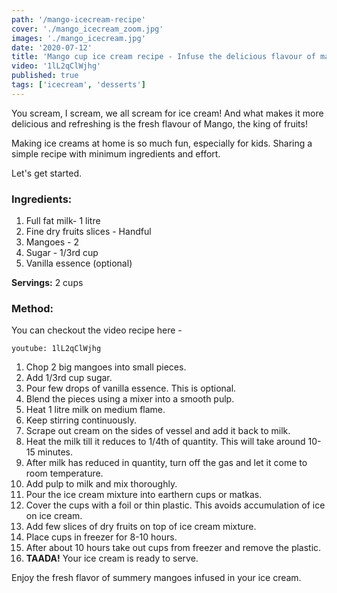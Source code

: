 ```yaml
---
path: '/mango-icecream-recipe'
cover: './mango_icecream_zoom.jpg'
images: './mango_icecream.jpg'
date: '2020-07-12'
title: 'Mango cup ice cream recipe - Infuse the delicious flavour of mangoes in your ice cream!'
video: '1lL2qClWjhg'
published: true
tags: ['icecream', 'desserts']
---
```


<p>
You scream, I scream, we all scream for ice cream! And what makes it more delicious and refreshing is the fresh flavour of Mango, the king of fruits! 
<p>Making ice creams at home is so much fun, especially for kids. Sharing a simple recipe with minimum ingredients and effort.</p>
 
<p>

<p>Let's get started. </p>

<h3>Ingredients:</h3>

<ol>

  <li>Full fat milk- 1 litre</li>
	<li> Fine dry fruits slices -	Handful</li>
	<li>Mangoes	- 2</li>
	<li>Sugar - 1/3rd cup</li>
  <li>Vanilla essence (optional)</li>

</ol>

<p><b>Servings:</b> 2 cups
</p>

<h3>Method:</h3>

<p> You can checkout the video recipe here -</p>

`youtube: 1lL2qClWjhg` 

<p>
  <ol>
  <li>Chop 2 big mangoes into small pieces.</li>
  <li>Add 1/3rd cup sugar.</li>
  <li>Pour few drops of vanilla essence. This is optional.</li>
  <li>Blend the pieces using a mixer into a smooth pulp.</li>
  <li>Heat 1 litre milk on medium flame.</li>
  <li>Keep stirring continuously.</li>
  <li>Scrape out cream on the sides of vessel and add it back to milk.</li>
  <li>Heat the milk till it reduces to 1/4th of quantity. This will take around 10-15 minutes.</li>
  <li>After milk has reduced in quantity, turn off the gas and let it come to room temperature.</li>
  <li>Add pulp to milk and mix thoroughly.</li>
  <li>Pour the ice cream mixture into earthern cups or matkas.</li>
  <li>Cover the cups with a foil or thin plastic. This avoids accumulation of ice on ice cream.</li>
  <li>Add few slices of dry fruits on top of ice cream mixture.</li>
  <li>Place cups in freezer for 8-10 hours.</li>
  <li>After about 10 hours take out cups from freezer and remove the plastic.</li>
  <li><b>TAADA!</b> Your ice cream is ready to serve.</li>
  </ol>
</p>

<p>Enjoy the fresh flavor of summery mangoes infused in your ice cream. </p>
